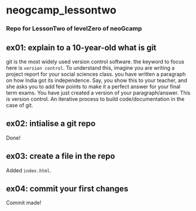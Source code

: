 # neogcamp_lessontwo

### Repo for LessonTwo of levelZero of neoGcamp

## ex01: explain to a 10-year-old what is git

git is the most widely used version control software. the keyword to focus here is `version control`. To understand this,
imagine you are writing a project report for your social sciences class. you have written a paragraph on how India got its
independence. Say, you show this to your teacher, and she asks you to add few points to make it a perfect answer for your final
term exams.
You have just created a version of your paragraph/answer. This is version control. An iterative process to build code/documentation in the case of git.

## ex02: intialise a git repo

Done!

## ex03: create a file in the repo

Added `index.html`.

## ex04: commit your first changes

Commit made!
